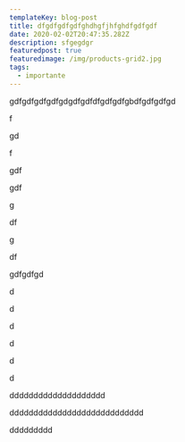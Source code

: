 ```yaml
---
templateKey: blog-post
title: dfgdfgdfgdfghdhgfjhfghdfgdfgdf
date: 2020-02-02T20:47:35.282Z
description: sfgegdgr
featuredpost: true
featuredimage: /img/products-grid2.jpg
tags:
  - importante
---
```

gdfgdfgdfgdfgdgdfgdfdfgdfgdfgbdfgdfgdfgd

f

gd

f

gdf

gdf

g

df

g

df

gdfgdfgd



d

d





d



d

d

d

dddddddddddddddddddd

dddddddddddddddddddddddddddd

ddddddddd
